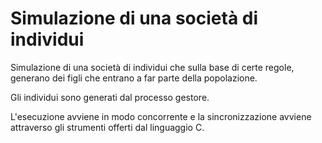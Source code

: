 # Simulazione di una società di individui

Simulazione di una società di individui che sulla base di certe regole, generano dei figli che entrano a far parte della popolazione.

Gli individui sono generati dal processo gestore. 

L'esecuzione avviene in modo concorrente e la sincronizzazione avviene attraverso gli strumenti offerti dal linguaggio C.
